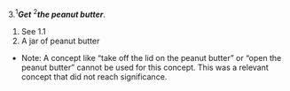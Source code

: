 3.<sup>1</sup>***Get*** <sup>2</sup>***the peanut butter***.

1. See 1.1
2. A jar of peanut butter

- Note: A concept like “take off the lid on the peanut butter” or “open the peanut butter” cannot be used for this concept. This was a relevant concept that did not reach significance.
